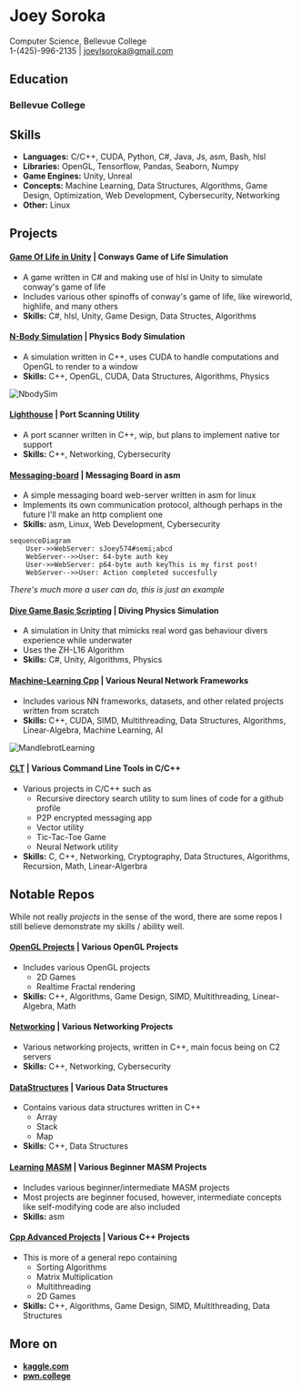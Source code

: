 # Joey Soroka
Computer Science, Bellevue College
<br>
1-(425)-996-2135 | joeylsoroka@gmail.com
## Education

### Bellevue College

## Skills
* **Languages:** C/C++, CUDA, Python, C#, Java, Js, asm, Bash, hlsl
* **Libraries:** OpenGL, Tensorflow, Pandas, Seaborn, Numpy
* **Game Engines:** Unity, Unreal
* **Concepts:** Machine Learning, Data Structures, Algorithms, Game Design, Optimization, Web Development, Cybersecurity, Networking
* **Other:** Linux

## Projects
#### [Game Of Life in Unity](https://github.com/Joey574/GameOfLifeInUnity) | **Conways Game of Life Simulation**
* A game written in C# and making use of hlsl in Unity to simulate conway's game of life
* Includes various other spinoffs of conway's game of life, like wireworld, highlife, and many others
* **Skills:** C#, hlsl, Unity, Game Design, Data Structes, Algorithms

#### [N-Body Simulation](https://github.com/Joey574/NBodySimulation) | **Physics Body Simulation**
* A simulation written in C++, uses CUDA to handle computations and OpenGL to render to a window
* **Skills:** C++, OpenGL, CUDA, Data Structures, Algorithms, Physics

![NbodySim](https://github.com/Joey574/Demos/blob/main/NbodySimulation/gifs/nbodysim6gif.gif)

#### [Lighthouse](https://github.com/Joey574/lighthouse) | **Port Scanning Utility**
* A port scanner written in C++, wip, but plans to implement native tor support
* **Skills:** C++, Networking, Cybersecurity

#### [Messaging-board](https://github.com/Joey574/Messaging-Board) | **Messaging Board in asm**
* A simple messaging board web-server written in asm for linux
* Implements its own communication protocol, although perhaps in the future I'll make an http complient one
*  **Skills:** asm, Linux, Web Development, Cybersecurity

``` mermaid
sequenceDiagram
    User->>WebServer: sJoey574#semi;abcd
    WebServer-->>User: 64-byte auth key
    User->>WebServer: p64-byte auth keyThis is my first post!
    WebServer-->>User: Action completed succesfully
```
*There's much more a user can do, this is just an example*

#### [Dive Game Basic Scripting](https://github.com/Joey574/DiveGameBasicScripting) | **Diving Physics Simulation**
* A simulation in Unity that mimicks real word gas behaviour divers experience while underwater
* Uses the ZH-L16 Algorithm
* **Skills:** C#, Unity, Algorithms, Physics

#### [Machine-Learning Cpp](https://github.com/Joey574/MachineLearningCpp) | **Various Neural Network Frameworks**
* Includes various NN frameworks, datasets, and other related projects written from scratch
*  **Skills:** C++, CUDA, SIMD, Multithreading, Data Structures, Algorithms, Linear-Algebra, Machine Learning, AI

![MandlebrotLearning](https://github.com/Joey574/Demos/blob/main/MachineLearningCpp/gifs/35lossy_mandlebrot_learning_transparency.gif)

#### [CLT](https://github.com/Joey574/CLT) | **Various Command Line Tools in C/C++**
* Various projects in C/C++ such as
    * Recursive directory search utility to sum lines of code for a github profile
    * P2P encrypted messaging app
    * Vector utility
    * Tic-Tac-Toe Game
    * Neural Network utility
* **Skills:** C, C++, Networking, Cryptography, Data Structures, Algorithms, Recursion, Math, Linear-Algerbra 

## Notable Repos
While not really *projects* in the sense of the word, there are some repos I still believe demonstrate my skills / ability well.

#### [OpenGL Projects](https://github.com/Joey574/OpenglProjects) | **Various OpenGL Projects**
* Includes various OpenGL projects
  * 2D Games
  * Realtime Fractal rendering
*  **Skills:** C++, Algorithms, Game Design, SIMD, Multithreading, Linear-Algebra, Math

#### [Networking](https://github.com/Joey574/Networking) | **Various Networking Projects**
* Various networking projects, written in C++, main focus being on C2 servers
* **Skills:** C++, Networking, Cybersecurity

#### [DataStructures](https://github.com/Joey574/DataStructures) | **Various Data Structures**
* Contains various data structures written in C++
  * Array
  * Stack
  * Map
* **Skills:** C++, Data Structures

#### [Learning MASM](https://github.com/Joey574/LearningMASM) | **Various Beginner MASM Projects**
* Includes various beginner/intermediate MASM projects
* Most projects are beginner focused, however, intermediate concepts like self-modifying code are also included
*  **Skills:** asm

#### [Cpp Advanced Projects](https://github.com/Joey574/Cpp-Advanced-Projects) | **Various C++ Projects**
* This is more of a general repo containing
  * Sorting Algorithms
  * Matrix Multiplication
  * Multithreading
  * 2D Games
* **Skills:** C++, Algorithms, Game Design, SIMD, Multithreading, Data Structures

## More on
* **[kaggle.com](https://www.kaggle.com/joeyleesoroka)**
* **[pwn.college](https://pwn.college/hacker/78956)**
